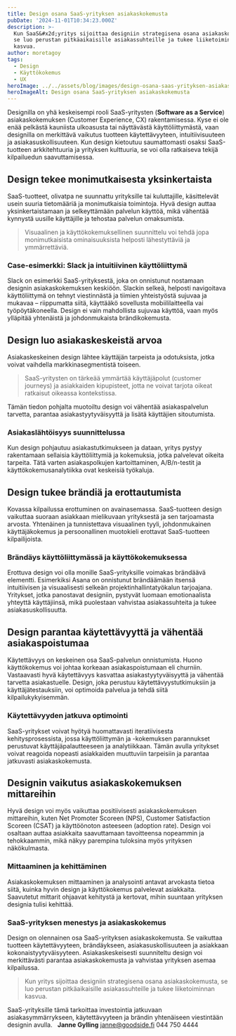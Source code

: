 ```yaml
---
title: Design osana SaaS-yrityksen asiakaskokemusta
pubDate: '2024-11-01T10:34:23.000Z'
description: >-
  Kun SaaS&#x2d;yritys sijoittaa designiin strategisena osana asiakaskokemusta,
  se luo perustan pitkäaikaisille asiakassuhteille ja tukee liiketoiminnan
  kasvua.
author: moretagoy
tags:
  - Design
  - Käyttökokemus
  - UX
heroImage: ../../assets/blog/images/design-osana-saas-yrityksen-asiakaskokemusta/featured.webp
heroImageAlt: Design osana SaaS-yrityksen asiakaskokemusta
---
```


Designilla on yhä keskeisempi rooli SaaS-yritysten (**Software as a Service**) asiakaskokemuksen (Customer Experience, CX) rakentamisessa. Kyse ei ole enää pelkästä kauniista ulkoasusta tai näyttävästä käyttöliittymästä, vaan designilla on merkittävä vaikutus tuotteen käytettävyyteen, intuitiivisuuteen ja asiakasuskollisuuteen. Kun design kietoutuu saumattomasti osaksi SaaS-tuotteen arkkitehtuuria ja yrityksen kulttuuria, se voi olla ratkaiseva tekijä kilpailuedun saavuttamisessa.

## Design tekee monimutkaisesta yksinkertaista

SaaS-tuotteet, olivatpa ne suunnattu yrityksille tai kuluttajille, käsittelevät usein suuria tietomääriä ja monimutkaisia toimintoja. Hyvä design auttaa yksinkertaistamaan ja selkeyttämään palvelun käyttöä, mikä vähentää kynnystä uusille käyttäjille ja tehostaa palvelun omaksumista.

> Visuaalinen ja käyttökokemuksellinen suunnittelu voi tehdä jopa monimutkaisista ominaisuuksista helposti lähestyttäviä ja ymmärrettäviä.

### Case-esimerkki: Slack ja intuitiivinen käyttöliittymä

Slack on esimerkki SaaS-yrityksestä, joka on onnistunut nostamaan designin asiakaskokemuksen keskiöön. Slackin selkeä, helposti navigoitava käyttöliittymä on tehnyt viestinnästä ja tiimien yhteistyöstä sujuvaa ja mukavaa – riippumatta siitä, käyttääkö sovellusta mobiililaitteella vai työpöytäkoneella. Design ei vain mahdollista sujuvaa käyttöä, vaan myös ylläpitää yhtenäistä ja johdonmukaista brändikokemusta.

## Design luo asiakaskeskeistä arvoa

Asiakaskeskeinen design lähtee käyttäjän tarpeista ja odotuksista, jotka voivat vaihdella markkinasegmentistä toiseen.

> SaaS-yritysten on tärkeää ymmärtää käyttäjäpolut (customer journeys) ja asiakkaiden kipupisteet, jotta ne voivat tarjota oikeat ratkaisut oikeassa kontekstissa.

Tämän tiedon pohjalta muotoiltu design voi vähentää asiakaspalvelun tarvetta, parantaa asiakastyytyväisyyttä ja lisätä käyttäjien sitoutumista.

### Asiakaslähtöisyys suunnittelussa

Kun design pohjautuu asiakastutkimukseen ja dataan, yritys pystyy rakentamaan sellaisia käyttöliittymiä ja kokemuksia, jotka palvelevat oikeita tarpeita. Tätä varten asiakaspolkujen kartoittaminen, A/B/n-testit ja käyttökokemusanalytiikka ovat keskeisiä työkaluja.

## Design tukee brändiä ja erottautumista

Kovassa kilpailussa erottuminen on avainasemassa. SaaS-tuotteen design vaikuttaa suoraan asiakkaan mielikuvaan yrityksestä ja sen tarjoamasta arvosta. Yhtenäinen ja tunnistettava visuaalinen tyyli, johdonmukainen käyttäjäkokemus ja persoonallinen muotokieli erottavat SaaS-tuotteen kilpailijoista.

### Brändäys käyttöliittymässä ja käyttökokemuksessa

Erottuva design voi olla monille SaaS-yrityksille voimakas brändäävä elementti. Esimerkiksi Asana on onnistunut brändäämään itsensä intuitiivisen ja visuaalisesti selkeän projektinhallintatyökalun tarjoajana. Yritykset, jotka panostavat designiin, pystyvät luomaan emotionaalista yhteyttä käyttäjiinsä, mikä puolestaan vahvistaa asiakassuhteita ja tukee asiakasuskollisuutta.

## Design parantaa käytettävyyttä ja vähentää asiakaspoistumaa

Käytettävyys on keskeinen osa SaaS-palvelun onnistumista. Huono käyttökokemus voi johtaa korkeaan asiakaspoistumaan eli churniin. Vastaavasti hyvä käytettävyys kasvattaa asiakastyytyväisyyttä ja vähentää tarvetta asiakastuelle. Design, joka perustuu käytettävyystutkimuksiin ja käyttäjätestauksiin, voi optimoida palvelua ja tehdä siitä kilpailukykyisemmän.

### Käytettävyyden jatkuva optimointi

SaaS-yritykset voivat hyötyä huomattavasti iteratiivisesta kehitysprosessista, jossa käyttöliittymän ja -kokemuksen parannukset perustuvat käyttäjäpalautteeseen ja analytiikkaan. Tämän avulla yritykset voivat reagoida nopeasti asiakkaiden muuttuviin tarpeisiin ja parantaa jatkuvasti asiakaskokemusta.

## Designin vaikutus asiakaskokemuksen mittareihin

Hyvä design voi myös vaikuttaa positiivisesti asiakaskokemuksen mittareihin, kuten Net Promoter Scoreen (NPS), Customer Satisfaction Scoreen (CSAT) ja käyttöönoton asteeseen (adoption rate). Design voi osaltaan auttaa asiakkaita saavuttamaan tavoitteensa nopeammin ja tehokkaammin, mikä näkyy parempina tuloksina myös yrityksen näkökulmasta.

### Mittaaminen ja kehittäminen

Asiakaskokemuksen mittaaminen ja analysointi antavat arvokasta tietoa siitä, kuinka hyvin design ja käyttökokemus palvelevat asiakkaita. Saavutetut mittarit ohjaavat kehitystä ja kertovat, mihin suuntaan yrityksen designia tulisi kehittää.

### SaaS-yrityksen menestys ja asiakaskokemus

Design on olennainen osa SaaS-yrityksen asiakaskokemusta. Se vaikuttaa tuotteen käytettävyyteen, brändäykseen, asiakasuskollisuuteen ja asiakkaan kokonaistyytyväisyyteen. Asiakaskeskeisesti suunniteltu design voi merkittävästi parantaa asiakaskokemusta ja vahvistaa yrityksen asemaa kilpailussa.

> Kun yritys sijoittaa designiin strategisena osana asiakaskokemusta, se luo perustan pitkäaikaisille asiakassuhteille ja tukee liiketoiminnan kasvua.

SaaS-yrityksille tämä tarkoittaa investointia jatkuvaan asiakasymmärrykseen, käytettävyyteen ja brändin yhtenäiseen viestintään designin avulla.   **Janne Gylling** janne@goodside.fi 044 750 4444